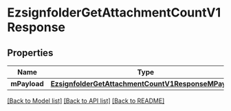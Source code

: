 # EzsignfolderGetAttachmentCountV1Response

## Properties
Name | Type | Description | Notes
------------ | ------------- | ------------- | -------------
**mPayload** | [**EzsignfolderGetAttachmentCountV1ResponseMPayload**](EzsignfolderGetAttachmentCountV1ResponseMPayload.md) |  | 

[[Back to Model list]](../README.md#documentation-for-models) [[Back to API list]](../README.md#documentation-for-api-endpoints) [[Back to README]](../README.md)


